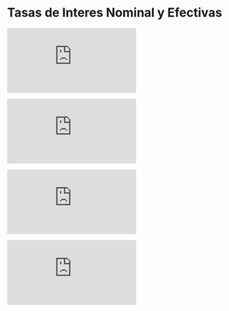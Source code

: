 # Tasas de Interes Nominal y Efectivas

![Interes Efectivo](http://latex.codecogs.com/gif.latex?i_%7Befectiva%7D%5C%3A%3D%5C%3A%5Cleft%5B%5Cleft%281&plus;%5Cfrac%7B%5CUpsilon%20%7D%7Bm%7D%5Cright%29%5Em%5C%3A-%5C%3A1%5Cright%5D%5C%3A%5Ccdot%20%5C%3A100)

![I Efectivo](http://latex.codecogs.com/gif.latex?i_%7Befectivo%7D%5C%3A%3D%5C%3AInteres%5C%3AEfectivo%5C%3Apor%5C%3Aperiodos%5C%3Ade%5C%3A%5C%3ACapitalizacion)

![Tasa de Interes Nominal](http://latex.codecogs.com/gif.latex?%5CUpsilon%20%3D%5C%3ATasa%5C%3Ade%5C%3Ainteres%5C%3ANominal)

![Numero de Periodos de Capitalización](http://latex.codecogs.com/gif.latex?m%5C%3A%3D%5C%3ANumeros%5C%3Ade%5C%3APeriodos%5C%3Ade%5C%3ACapitalizacion)
